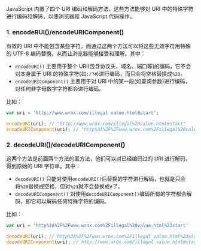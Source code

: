 JavaScript 内置了四个 URI 编码和解码方法，这些方法能够对 URI 中的特殊字符进行编码和解码，以便浏览器和 JavaScript 代码操作。

### 1. encodeRUI()/encodeURIComponent()

有效的 URI 中不能包含某些字符，而通过这两个方法可以将这些无效字符用特殊的 UTF-8 编码替换，从而让浏览器能够接受和理解。其中：

* `encodeURI()` 主要用于整个 URI(包含协议头、域名、端口等)的编码，它不会对本身属于 URI 的特殊字符(如`:/?#`)进行编码，而只会将空格替换成`%20`。
* `encodeURIComponent()` 主要用于对 URI 中的某一段(如查询参数)进行编码，对任何非字母数字字符都会进行编码。

比如：

```JavaScript
var uri = 'http://www.wrox.com/illegal value.html#start';

encodeURI(uri); // "http://www.wrox.com/illegal%20value.html#start"
encodeURIComponent(uri); // "http%3A%2F%2Fwww.wrox.com%2Fillegal%20value.html%23start"
```

### 2. decodeURI()/decodeURIComponent()

这两个方法是前面两个方法的匿方法，他们可以对已经编码过的 URI 进行解码，得到原始的 URI 字符串。其中：

* `decodeURI()` 只能对使用`encodeURI()`后替换的字符进行解码，也就是只会将`%20`替换成空格，但对`%23`就不会替换成`#`了。
* `decodeURIComponent()` 对使用`decodeURIComponent()`编码所有的字符都会解码，即它可以解码任何特殊字符的编码。

比如：

```JavaScript
var uri = 'http%3A%2F%2Fwww.wrox.com%2Fillegal%20value.html%23start'

decodeURI(uri); // http%3A%2F%2Fwww.wrox.com%2Fillegal value.html%23start
decodeURIComponent(uri); // http://www.wrox.com/illegal value.html#start
```


